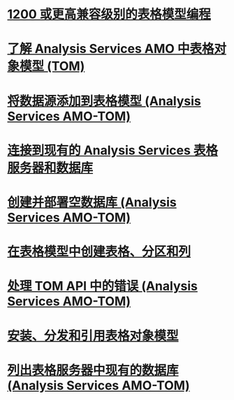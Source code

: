 # [1200 或更高兼容级别的表格模型编程](tabular-model-programming-for-compatibility-level-1200.md)

# [了解 Analysis Services AMO 中表格对象模型 (TOM)](introduction-to-the-tabular-object-model-tom-in-analysis-services-amo.md)
# [将数据源添加到表格模型 (Analysis Services AMO-TOM)](add-a-data-source-to-tabular-model-analysis-services-amo-tom.md)
# [连接到现有的 Analysis Services 表格服务器和数据库](connect-to-existing-analysis-services-tabular-server-and-database.md)
# [创建并部署空数据库 (Analysis Services AMO-TOM)](create-and-deploy-an-empty-database-analysis-services-amo-tom.md)
# [在表格模型中创建表格、分区和列](create-tables-partitions-and-columns-in-a-tabular-model.md)
# [处理 TOM API 中的错误 (Analysis Services AMO-TOM)](handling-errors-in-the-tom-api-analysis-services-amo-tom.md)
# [安装、分发和引用表格对象模型](install-distribute-and-reference-the-tabular-object-model.md)
# [列出表格服务器中现有的数据库 (Analysis Services AMO-TOM)](list-existing-databases-on-a-tabular-server-analysis-services-amo-tom.md)
